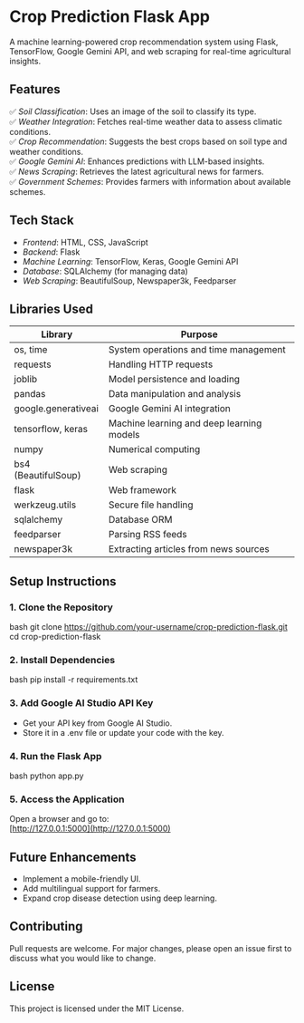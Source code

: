 # Crop Prediction Flask App

A machine learning-powered crop recommendation system using Flask, TensorFlow, Google Gemini API, and web scraping for real-time agricultural insights.

## Features

✅ *Soil Classification*: Uses an image of the soil to classify its type.  
✅ *Weather Integration*: Fetches real-time weather data to assess climatic conditions.  
✅ *Crop Recommendation*: Suggests the best crops based on soil type and weather conditions.  
✅ *Google Gemini AI*: Enhances predictions with LLM-based insights.  
✅ *News Scraping*: Retrieves the latest agricultural news for farmers.  
✅ *Government Schemes*: Provides farmers with information about available schemes.

## Tech Stack

- *Frontend*: HTML, CSS, JavaScript  
- *Backend*: Flask  
- *Machine Learning*: TensorFlow, Keras, Google Gemini API  
- *Database*: SQLAlchemy (for managing data)  
- *Web Scraping*: BeautifulSoup, Newspaper3k, Feedparser  

## Libraries Used

| Library | Purpose |
|---------|---------|
| os, time | System operations and time management |
| requests | Handling HTTP requests |
| joblib | Model persistence and loading |
| pandas | Data manipulation and analysis |
| google.generativeai | Google Gemini AI integration |
| tensorflow, keras | Machine learning and deep learning models |
| numpy | Numerical computing |
| bs4 (BeautifulSoup) | Web scraping |
| flask | Web framework |
| werkzeug.utils | Secure file handling |
| sqlalchemy | Database ORM |
| feedparser | Parsing RSS feeds |
| newspaper3k | Extracting articles from news sources |

## Setup Instructions

### 1. Clone the Repository
bash
git clone https://github.com/your-username/crop-prediction-flask.git
cd crop-prediction-flask


### 2. Install Dependencies
bash
pip install -r requirements.txt


### 3. Add Google AI Studio API Key
- Get your API key from Google AI Studio.
- Store it in a .env file or update your code with the key.

### 4. Run the Flask App
bash
python app.py


### 5. Access the Application
Open a browser and go to:  
[http://127.0.0.1:5000](http://127.0.0.1:5000)

## Future Enhancements

- Implement a mobile-friendly UI.  
- Add multilingual support for farmers.  
- Expand crop disease detection using deep learning.  

## Contributing
Pull requests are welcome. For major changes, please open an issue first to discuss what you would like to change.

## License
This project is licensed under the MIT License.
